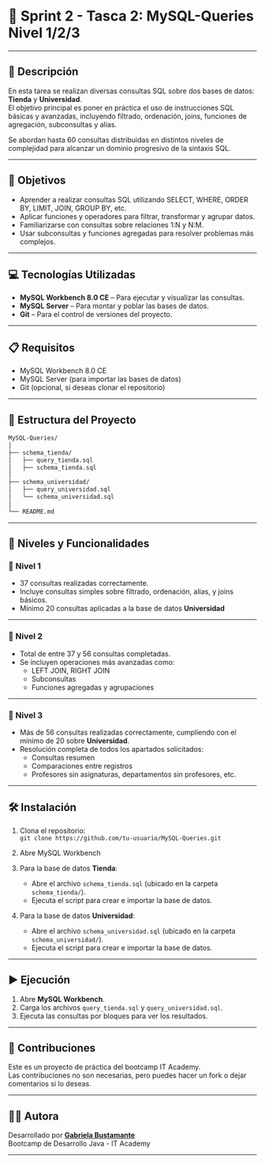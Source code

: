 # 🚨 Sprint 2 - Tasca 2: MySQL-Queries Nivel 1/2/3

---

## 📄 Descripción

En esta tarea se realizan diversas consultas SQL sobre dos bases de datos: **Tienda** y **Universidad**.  
El objetivo principal es poner en práctica el uso de instrucciones SQL básicas y avanzadas, incluyendo filtrado, ordenación, joins, funciones de agregación, subconsultas y alias.

Se abordan hasta 60 consultas distribuidas en distintos niveles de complejidad para alcanzar un dominio progresivo de la sintaxis SQL.

---

## 🎯 Objetivos

- Aprender a realizar consultas SQL utilizando SELECT, WHERE, ORDER BY, LIMIT, JOIN, GROUP BY, etc.
- Aplicar funciones y operadores para filtrar, transformar y agrupar datos.
- Familiarizarse con consultas sobre relaciones 1:N y N:M.
- Usar subconsultas y funciones agregadas para resolver problemas más complejos.

---

## 💻 Tecnologías Utilizadas

- **MySQL Workbench 8.0 CE** – Para ejecutar y visualizar las consultas.
- **MySQL Server** – Para montar y poblar las bases de datos.
- **Git** – Para el control de versiones del proyecto.

---

## 📋 Requisitos

- MySQL Workbench 8.0 CE
- MySQL Server (para importar las bases de datos)
- Git (opcional, si deseas clonar el repositorio)

---

## 📁 Estructura del Proyecto

```bash
MySQL-Queries/
│
├── schema_tienda/
│   ├── query_tienda.sql
│   ├── schema_tienda.sql
│
├── schema_universidad/
│   ├── query_universidad.sql
│   └── schema_universidad.sql
│
└── README.md
```

---

## 🧪 Niveles y Funcionalidades

### 🔹 Nivel 1 

- 37 consultas realizadas correctamente.
- Incluye consultas simples sobre filtrado, ordenación, alias, y joins básicos.
- Mínimo 20 consultas aplicadas a la base de datos **Universidad**
    
---

### 🔸 Nivel 2 

- Total de entre 37 y 56 consultas completadas.
- Se incluyen operaciones más avanzadas como:
    - LEFT JOIN, RIGHT JOIN
    - Subconsultas
    - Funciones agregadas y agrupaciones

---

### 🔺 Nivel 3

- Más de 56 consultas realizadas correctamente, cumpliendo con el mínimo de 20 sobre **Universidad**.
- Resolución completa de todos los apartados solicitados:
    - Consultas resumen
    - Comparaciones entre registros
    - Profesores sin asignaturas, departamentos sin profesores, etc.

---

## 🛠️ Instalación

1. Clona el repositorio:  
    `git clone https://github.com/tu-usuario/MySQL-Queries.git`
2. Abre MySQL Workbench
3. Para la base de datos **Tienda**:
   - Abre el archivo `schema_tienda.sql` (ubicado en la carpeta `schema_tienda/`).
   - Ejecuta el script para crear e importar la base de datos.

 4. Para la base de datos **Universidad**:
    - Abre el archivo `schema_universidad.sql` (ubicado en la carpeta `schema_universidad/`).
    - Ejecuta el script para crear e importar la base de datos.
        

---

## ▶️ Ejecución

  1. Abre **MySQL Workbench**.
  2. Carga los archivos `query_tienda.sql` y `query_universidad.sql`.
  3. Ejecuta las consultas por bloques para ver los resultados.
  
---

## 🤝 Contribuciones  
  
Este es un proyecto de práctica del bootcamp IT Academy.    
Las contribuciones no son necesarias, pero puedes hacer un fork o dejar comentarios si lo deseas.  
  
---

## 👩‍💻 Autora

Desarrollado por **[Gabriela Bustamante](https://github.com/GabyB73)**  
Bootcamp de Desarrollo Java - IT Academy  


---
